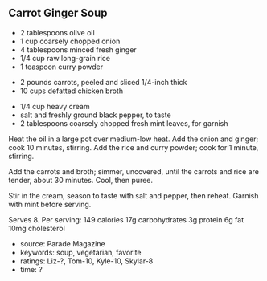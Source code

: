 Carrot Ginger Soup
------------------

- 2 tablespoons olive oil
- 1 cup coarsely chopped onion
- 4 tablespoons minced fresh ginger
- 1/4 cup raw long-grain rice
- 1 teaspoon curry powder
<!-- -->
- 2 pounds carrots, peeled and sliced 1/4-inch thick
- 10 cups defatted chicken broth
<!-- -->
- 1/4 cup heavy cream
- salt and freshly ground black pepper, to taste
- 2 tablespoons coarsely chopped fresh mint leaves, for garnish

Heat the oil in a large pot over medium-low heat.  Add the onion and
ginger; cook 10 minutes, stirring.  Add the rice and curry powder;
cook for 1 minute, stirring.

Add the carrots and broth; simmer, uncovered, until the carrots and
rice are tender, about 30 minutes.  Cool, then puree.

Stir in the cream, season to taste with salt and pepper, then reheat.
Garnish with mint before serving.

Serves 8.
Per serving:
  149 calories
  17g carbohydrates
  3g protein
  6g fat
  10mg cholesterol

- source: Parade Magazine
- keywords: soup, vegetarian, favorite
- ratings: Liz-?, Tom-10, Kyle-10, Skylar-8
- time: ?

